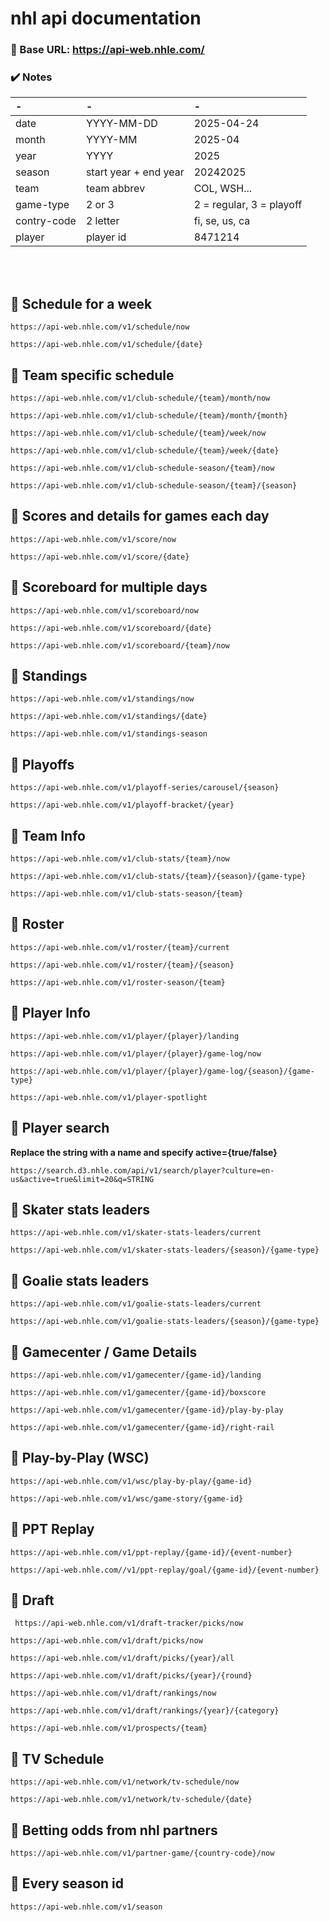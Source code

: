 # nhl api documentation

### 📌 Base URL: https://api-web.nhle.com/


### ✔️ Notes

| - | - | - |
| :--- | :--- | :--- |
| date | YYYY-MM-DD | 2025-04-24 |
| month | YYYY-MM | 2025-04 |
| year | YYYY | 2025 |
| season | start year + end year | 20242025 |
| team | team abbrev | COL, WSH... |
| game-type | 2 or 3 | 2 = regular, 3 = playoff |
| contry-code | 2 letter | fi, se, us, ca |
| player | player id | 8471214 |

<br> <br>

## 🔹 Schedule for a week
```
https://api-web.nhle.com/v1/schedule/now
```
```
https://api-web.nhle.com/v1/schedule/{date}
```
## 🔹 Team specific schedule
```
https://api-web.nhle.com/v1/club-schedule/{team}/month/now
```
```
https://api-web.nhle.com/v1/club-schedule/{team}/month/{month}
```
```
https://api-web.nhle.com/v1/club-schedule/{team}/week/now
```
```
https://api-web.nhle.com/v1/club-schedule/{team}/week/{date}
```
```
https://api-web.nhle.com/v1/club-schedule-season/{team}/now
```
```
https://api-web.nhle.com/v1/club-schedule-season/{team}/{season}
```
## 🔹 Scores and details for games each day
```
https://api-web.nhle.com/v1/score/now
```
```
https://api-web.nhle.com/v1/score/{date}
```
## 🔹 Scoreboard for multiple days
```
https://api-web.nhle.com/v1/scoreboard/now
```
```
https://api-web.nhle.com/v1/scoreboard/{date}
```
```
https://api-web.nhle.com/v1/scoreboard/{team}/now
```
## 🔹 Standings
```
https://api-web.nhle.com/v1/standings/now
```
```
https://api-web.nhle.com/v1/standings/{date}
```
```
https://api-web.nhle.com/v1/standings-season
```
## 🔹 Playoffs
```
https://api-web.nhle.com/v1/playoff-series/carousel/{season}
```
```
https://api-web.nhle.com/v1/playoff-bracket/{year}
```
## 🔹 Team Info
```
https://api-web.nhle.com/v1/club-stats/{team}/now
```
```
https://api-web.nhle.com/v1/club-stats/{team}/{season}/{game-type}
```
```
https://api-web.nhle.com/v1/club-stats-season/{team}
```
## 🔹 Roster
```
https://api-web.nhle.com/v1/roster/{team}/current
```
```
https://api-web.nhle.com/v1/roster/{team}/{season}
```
```
https://api-web.nhle.com/v1/roster-season/{team}
```
## 🔹 Player Info
```
https://api-web.nhle.com/v1/player/{player}/landing
```
```
https://api-web.nhle.com/v1/player/{player}/game-log/now
```
```
https://api-web.nhle.com/v1/player/{player}/game-log/{season}/{game-type}
```
``` 
https://api-web.nhle.com/v1/player-spotlight
```
##  🔎 Player search

**Replace the string with a name and specify active={true/false}**
```
https://search.d3.nhle.com/api/v1/search/player?culture=en-us&active=true&limit=20&q=STRING
```

## 🔹 Skater stats leaders

```
https://api-web.nhle.com/v1/skater-stats-leaders/current
```
```
https://api-web.nhle.com/v1/skater-stats-leaders/{season}/{game-type}
```

## 🔹 Goalie stats leaders

```
https://api-web.nhle.com/v1/goalie-stats-leaders/current
```
```
https://api-web.nhle.com/v1/goalie-stats-leaders/{season}/{game-type}
```
## 🔹 Gamecenter / Game Details

```
https://api-web.nhle.com/v1/gamecenter/{game-id}/landing
```
```
https://api-web.nhle.com/v1/gamecenter/{game-id}/boxscore
```
```
https://api-web.nhle.com/v1/gamecenter/{game-id}/play-by-play
```
```
https://api-web.nhle.com/v1/gamecenter/{game-id}/right-rail
```
## 🔹 Play-by-Play (WSC)
```
https://api-web.nhle.com/v1/wsc/play-by-play/{game-id}
```
```
https://api-web.nhle.com/v1/wsc/game-story/{game-id}
```
## 🔹 PPT Replay
```
https://api-web.nhle.com/v1/ppt-replay/{game-id}/{event-number}
```
```
https://api-web.nhle.com//v1/ppt-replay/goal/{game-id}/{event-number}
```
## 🔹 Draft
```
 https://api-web.nhle.com/v1/draft-tracker/picks/now
```
```
https://api-web.nhle.com/v1/draft/picks/now
```
```
https://api-web.nhle.com/v1/draft/picks/{year}/all
```
```
https://api-web.nhle.com/v1/draft/picks/{year}/{round}
```
```
https://api-web.nhle.com/v1/draft/rankings/now
```
```
https://api-web.nhle.com/v1/draft/rankings/{year}/{category}
```
```
https://api-web.nhle.com/v1/prospects/{team}
```
## 🔹 TV Schedule
```
https://api-web.nhle.com/v1/network/tv-schedule/now
```
```
https://api-web.nhle.com/v1/network/tv-schedule/{date}
```
## 🔹 Betting odds from nhl partners
```
https://api-web.nhle.com/v1/partner-game/{country-code}/now
```
## 🔹 Every season id
```
https://api-web.nhle.com/v1/season
```
